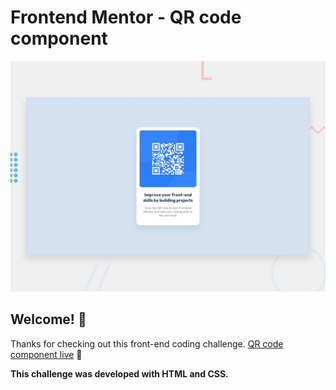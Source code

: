 # Frontend Mentor - QR code component

![Design preview for the QR code component coding challenge](./src/design/desktop-preview.jpg)

## Welcome! 👋

Thanks for checking out this front-end coding challenge. [QR code component live](https://frontendmentor-qr-code-component-main.netlify.app/) 🚀

**This challenge was developed with HTML and CSS.**